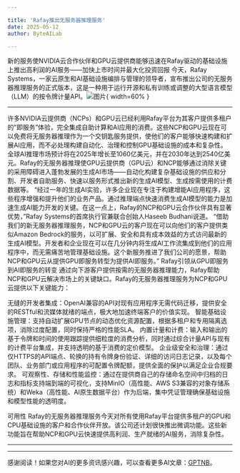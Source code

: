 ```yaml
---

title: 'Rafay推出无服务器推理服务'
date: 2025-05-12
author: ByteAILab

---
```


新的服务使NVIDIA云合作伙伴和GPU云提供商能够迅速在Rafay驱动的基础设施上推出高利润的AI服务——加快上市时间并最大化投资回报
今天，Rafay Systems，一家云原生和AI基础设施编排与管理的领导者，宣布推出公司的无服务器推理服务的正式版本，这是一种用于运行开源和私有训练或调整的大型语言模型（LLM）的按令牌计量API。![图片](https://ai-techpark.com/wp-content/uploads/Rafay-Launches.jpg){ width=60% }

---
许多NVIDIA云提供商（NCPs）和GPU云已经利用Rafay平台为其客户提供多租户的“即服务”体验，完全集成自助计算和AI应用的消费。这些NCP和GPU云现在可以免费将无服务器推理作为一个交钥匙服务提供，使他们的客户能够快速构建和扩展AI应用，而不必处理构建自动化、治理和控制GPU基础设施的成本和复杂性。
全球AI推理市场预计将在2025年增长至1060亿美元，并在2030年达到2540亿美元。Rafay的无服务器推理使GPU云提供商（GPU云）和NCP能够通过消除关键的采用障碍进入蓬勃发展的生成AI市场——自动化构建复杂基础设施的供应和分割、开发者自助服务、快速以服务形式推出新的生成AI模型、生成按需使用的计费数据等。
“经过一年的生成AI实验，许多企业现在专注于构建增能AI应用程序，这些程序增强和提升他们的业务产品。通过推理端点快速消费生成AI模型的能力是加速生成AI能力开发的关键。在这一点上，Rafay的NCP和GPU云合作伙伴具有显著优势，”Rafay Systems的首席执行官兼联合创始人Haseeb Budhani说道。
“借助我们的新无服务器推理服务，NCP和GPU云的客户现在可以向他们的客户提供类似Amazon Bedrock的服务，以可扩展、安全和具有成本效益的方式访问最新的生成AI模型。开发者和企业现在可以在几分钟内将生成AI工作流集成到他们的应用程序中，而无需痛苦地管理基础设施。这个新服务推进了我们公司的愿景，帮助NCP和GPU云从提供GPU即服务转型为提供AI即服务。”
Rafay引领从GPU即服务到AI即服务的转变
通过向下游客户提供按需的无服务器推理能力，Rafay帮助NCP和GPU云解决市场上的关键缺口。Rafay的无服务器推理服务为NCP和GPU云提供以下关键能力：

无缝的开发者集成：OpenAI兼容的API对现有应用程序无需代码迁移，提供安全的RESTful和流媒体就绪的端点，极大地加速终端客户的价值实现。
智能基础设施管理：支持自动扩展GPU节点的动态优化资源配置，根据多租户和专用隔离选项，消除过度配置，同时保持严格的性能SLA。
内置计量和计费：输入和输出的基于令牌和时间的使用跟踪提供细粒度的消费分析，同时通过综合计量API与现有的计费平台集成，并支持透明的基于消费的定价模型。
企业级安全和治理：通过仅HTTPS的API端点、轮换的持有令牌身份验证、详细的访问日志记录，以及每个团队、业务部门或应用程序的可配置令牌配额，提供全面的保护以满足企业合规要求。
可观察性、存储和性能监控：通过在提供商自己的存储命名空间中归档的日志和指标支持端到端的可视化，支持MinIO（高性能、AWS S3兼容的对象存储系统）和Weka（高性能、AI原生数据平台）作为后端，集中凭证管理确保基础设施和模型性能的透明度。

可用性
Rafay的无服务器推理服务今天对所有使用Rafay平台提供多租户的GPU和CPU基础设施的客户和合作伙伴开放。该公司还计划很快推出微调功能。这些新功能旨在帮助NCP和GPU云快速提供高利润、生产就绪的AI服务，消除复杂性。

---
---
感谢阅读！如果您对AI的更多资讯感兴趣，可以查看更多AI文章：[GPTNB](https://gptnb.com)。